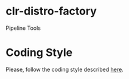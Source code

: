 # clr-distro-factory
Pipeline Tools

# Coding Style
Please, follow the coding style described [here](https://github.com/clearlinux/clr-distro-factory/wiki/Shell-Code-Style-and-Considerations).
